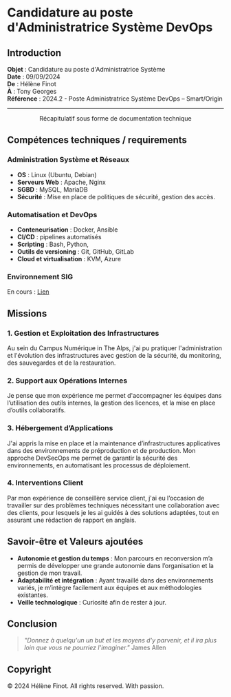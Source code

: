 # Candidature au poste d'Administratrice Système DevOps

## Introduction

**Objet** : Candidature au poste d'Administratrice Système  
**Date** : 09/09/2024  
**De** : Hélène Finot  
**À** : Tony Georges  
**Référence** : 2024.2 - Poste Administratrice Système DevOps – Smart/Origin

---

<center> Récapitulatif sous forme de documentation technique </center>

## Compétences techniques / requirements

### Administration Système et Réseaux

- **OS** : Linux (Ubuntu, Debian)
- **Serveurs Web** : Apache, Nginx
- **SGBD** : MySQL, MariaDB
- **Sécurité** : Mise en place de politiques de sécurité, gestion des accès.

### Automatisation et DevOps

- **Conteneurisation** : Docker, Ansible
- **CI/CD** : pipelines automatisés
- **Scripting** : Bash, Python,
- **Outils de versioning** : Git, GitHub, GitLab
- **Cloud et virtualisation** : KVM, Azure

### Environnement SIG

En cours : [Lien](https://naturagis.fr/cartographie-sig/formations-en-ligne-gratuites-des-ressources-pour-se-former-a-distance-sig-geomatique-cartographie-donnees-edition-2024/)

## Missions

### 1. Gestion et Exploitation des Infrastructures

Au sein du Campus Numérique in The Alps, j'ai pu pratiquer l'administration et l'évolution des infrastructures avec gestion de la sécurité, du monitoring, des sauvegardes et de la restauration.

### 2. Support aux Opérations Internes

Je pense que mon expérience me permet d'accompagner les équipes dans l’utilisation des outils internes, la gestion des licences, et la mise en place d’outils collaboratifs.

### 3. Hébergement d’Applications

J'ai appris la mise en place et la maintenance d’infrastructures applicatives dans des environnements de préproduction et de production. Mon approche DevSecOps me permet de garantir la sécurité des environnements, en automatisant les processus de déploiement.

### 4. Interventions Client

Par mon expérience de conseillère service client, j'ai eu l’occasion de travailler sur des problèmes techniques nécessitant une collaboration avec des clients, pour lesquels je les ai guidés à des solutions adaptées, tout en assurant une rédaction de rapport en anglais.

## Savoir-être et Valeurs ajoutées

- **Autonomie et gestion du temps** : Mon parcours en reconversion m’a permis de développer une grande autonomie dans l’organisation et la gestion de mon travail.
- **Adaptabilité et intégration** : Ayant travaillé dans des environnements variés, je m’intègre facilement aux équipes et aux méthodologies existantes.
- **Veille technologique** : Curiosité afin de rester à jour.

## Conclusion

> *"Donnez à quelqu'un un but et les moyens d'y parvenir, et il ira plus loin que vous ne pourriez l'imaginer."*
> James Allen

## Copyright

© 2024 Hélène Finot. All rights reserved.
With passion.